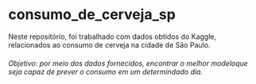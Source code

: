 # consumo_de_cerveja_sp

Neste repositório, foi trabalhado com dados  obtidos do Kaggle, relacionados ao consumo de cerveja na cidade de São Paulo.

###### Objetivo: por meio dos dados fornecidos, encontrar o melhor modeloque seja capaz de prever o consumo em um determindado dia.
